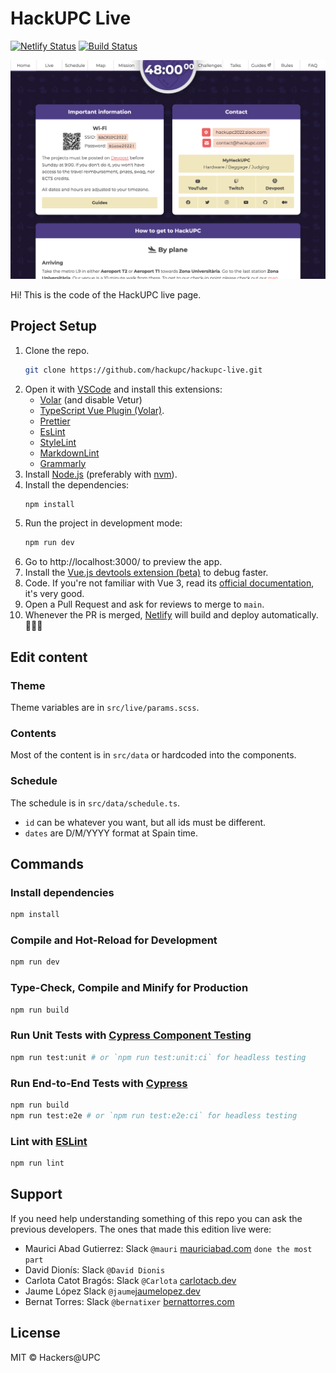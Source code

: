 # HackUPC Live

[![Netlify Status](https://api.netlify.com/api/v1/badges/71c013e3-dd84-4bc9-b55e-548fd0b8666d/deploy-status)](https://app.netlify.com/sites/hackupc-live/deploys)
[![Build Status](https://travis-ci.com/hackupc/hackupc-live.svg?branch=main)](https://travis-ci.com/hackupc/hackupc-live)

![HackUPC live preview](src/assets/img/preview.png)

Hi! This is the code of the HackUPC live page.

## Project Setup

1. Clone the repo.
   ```sh
   git clone https://github.com/hackupc/hackupc-live.git
   ```
1. Open it with [VSCode](https://code.visualstudio.com/) and install this extensions:
   - [Volar](https://marketplace.visualstudio.com/items?itemName=johnsoncodehk.volar) (and disable Vetur)
   - [TypeScript Vue Plugin (Volar)](https://marketplace.visualstudio.com/items?itemName=johnsoncodehk.vscode-typescript-vue-plugin).
   - [Prettier](https://marketplace.visualstudio.com/items?itemName=esbenp.prettier-vscode)
   - [EsLint](https://marketplace.visualstudio.com/items?itemName=dbaeumer.vscode-eslint)
   - [StyleLint](https://marketplace.visualstudio.com/items?itemName=stylelint.vscode-stylelint)
   - [MarkdownLint](https://marketplace.visualstudio.com/items?itemName=davidanson.vscode-markdownlint)
   - [Grammarly](https://marketplace.visualstudio.com/items?itemName=znck.grammarly)
1. Install [Node.js](https://nodejs.org/en/download/) (preferably with [nvm](https://github.com/nvm-sh/nvm#installing-and-updating)).
1. Install the dependencies:
   ```sh
   npm install
   ```
1. Run the project in development mode:
   ```sh
   npm run dev
   ```
1. Go to http://localhost:3000/ to preview the app.
1. Install the [Vue.js devtools extension (beta)](https://chrome.google.com/webstore/detail/vuejs-devtools/ljjemllljcmogpfapbkkighbhhppjdbg) to debug faster.
1. Code. If you're not familiar with Vue 3, read its [official documentation](https://vuejs.org/guide), it's very good.
1. Open a Pull Request and ask for reviews to merge to `main`.
1. Whenever the PR is merged, [Netlify](https://app.netlify.com/sites/hackupc-live) will build and deploy automatically. 🧙🏻‍♂️

## Edit content

### Theme

Theme variables are in `src/live/params.scss`.

### Contents

Most of the content is in `src/data` or hardcoded into the components.

### Schedule

The schedule is in `src/data/schedule.ts`.

- `id` can be whatever you want, but all ids must be different.
- `dates` are D/M/YYYY format at Spain time.

## Commands

### Install dependencies

```sh
npm install
```

### Compile and Hot-Reload for Development

```sh
npm run dev
```

### Type-Check, Compile and Minify for Production

```sh
npm run build
```

### Run Unit Tests with [Cypress Component Testing](https://docs.cypress.io/guides/component-testing/introduction)

```sh
npm run test:unit # or `npm run test:unit:ci` for headless testing
```

### Run End-to-End Tests with [Cypress](https://www.cypress.io/)

```sh
npm run build
npm run test:e2e # or `npm run test:e2e:ci` for headless testing
```

### Lint with [ESLint](https://eslint.org/)

```sh
npm run lint
```

## Support

If you need help understanding something of this repo you can ask the previous developers. The ones that made this edition live were:

- Maurici Abad Gutierrez: Slack `@mauri` [mauriciabad.com](https://mauriciabad.com/) `done the most part`
- David Dionís: Slack `@David Dionis`
- Carlota Catot Bragós: Slack `@Carlota` [carlotacb.dev](https://carlotacb.dev/)
- Jaume López Slack `@jaume`[jaumelopez.dev](https://jaumelopez.dev)
- Bernat Torres: Slack `@bernatixer` [bernattorres.com](https://bernattorres.com/)

## License

MIT © Hackers@UPC
